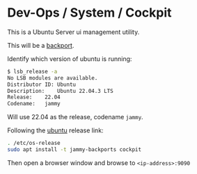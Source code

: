 # Dev-Ops / System / Cockpit

This is a Ubuntu Server ui management utility.

This will be a [backport](https://help.ubuntu.com/community/UbuntuBackports).

Identify which version of ubuntu is running:
```bash
$ lsb_release -a
No LSB modules are available.
Distributor ID:	Ubuntu
Description:	Ubuntu 22.04.3 LTS
Release:	22.04
Codename:	jammy
```

Will use 22.04 as the release, codename `jammy`.

Following the [ubuntu](https://cockpit-project.org/running#ubuntu) release link:

```bash
. /etc/os-release
sudo apt install -t jammy-backports cockpit
```

Then open a browser window and browse to `<ip-address>:9090`
